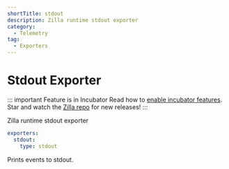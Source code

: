 ```yaml
---
shortTitle: stdout
description: Zilla runtime stdout exporter
category:
  - Telemetry
tag:
  - Exporters
---
```


# Stdout Exporter

::: important Feature is in Incubator
Read how to [enable incubator features](../../../../how-tos/install.md#enable-incubator-features). Star and watch the [Zilla repo](https://github.com/aklivity/zilla/releases) for new releases!
:::

Zilla runtime stdout exporter

```yaml
exporters:
  stdout:
    type: stdout
```

Prints events to stdout.
